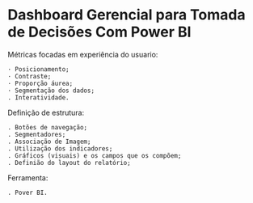 # Dashboard Gerencial para Tomada de Decisões Com Power BI

Métricas focadas em experiência do usuario:

    · Posicionamento;
    · Contraste;
    · Proporção áurea;
    · Segmentação dos dados;
    . Interatividade.

Definição de estrutura:

    . Botões de navegação;
    . Segmentadores;
    . Associação de Imagem;
    . Utilização dos indicadores;
    . Gráficos (visuais) e os campos que os compõem;
    . Definião do layout do relatório;

Ferramenta:

    . Pover BI.
